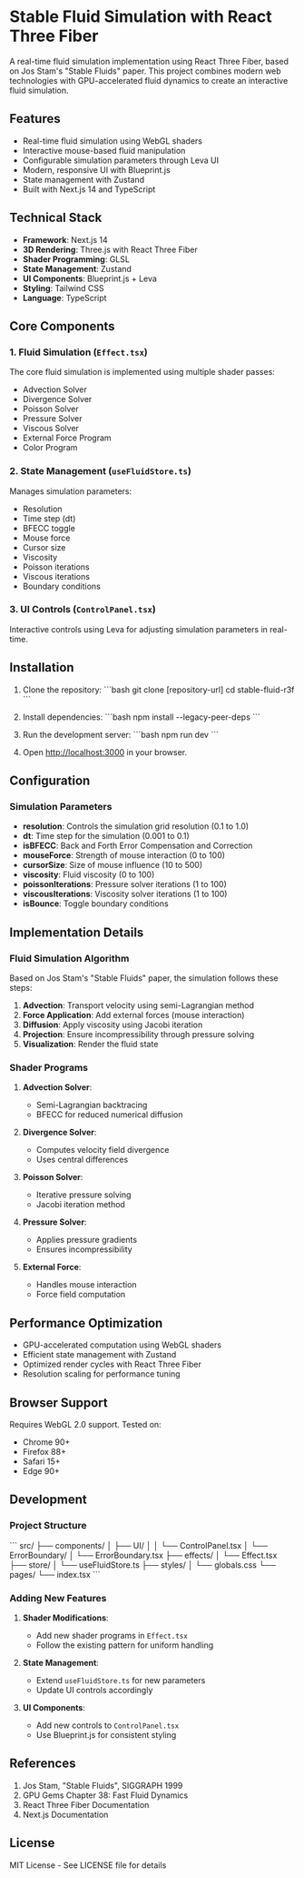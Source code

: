 # Stable Fluid Simulation with React Three Fiber

A real-time fluid simulation implementation using React Three Fiber, based on Jos Stam's "Stable Fluids" paper. This project combines modern web technologies with GPU-accelerated fluid dynamics to create an interactive fluid simulation.

## Features

- Real-time fluid simulation using WebGL shaders
- Interactive mouse-based fluid manipulation
- Configurable simulation parameters through Leva UI
- Modern, responsive UI with Blueprint.js
- State management with Zustand
- Built with Next.js 14 and TypeScript

## Technical Stack

- **Framework**: Next.js 14
- **3D Rendering**: Three.js with React Three Fiber
- **Shader Programming**: GLSL
- **State Management**: Zustand
- **UI Components**: Blueprint.js + Leva
- **Styling**: Tailwind CSS
- **Language**: TypeScript

## Core Components

### 1. Fluid Simulation (`Effect.tsx`)

The core fluid simulation is implemented using multiple shader passes:
- Advection Solver
- Divergence Solver
- Poisson Solver
- Pressure Solver
- Viscous Solver
- External Force Program
- Color Program

### 2. State Management (`useFluidStore.ts`)

Manages simulation parameters:
- Resolution
- Time step (dt)
- BFECC toggle
- Mouse force
- Cursor size
- Viscosity
- Poisson iterations
- Viscous iterations
- Boundary conditions

### 3. UI Controls (`ControlPanel.tsx`)

Interactive controls using Leva for adjusting simulation parameters in real-time.

## Installation

1. Clone the repository:
\`\`\`bash
git clone [repository-url]
cd stable-fluid-r3f
\`\`\`

2. Install dependencies:
\`\`\`bash
npm install --legacy-peer-deps
\`\`\`

3. Run the development server:
\`\`\`bash
npm run dev
\`\`\`

4. Open [http://localhost:3000](http://localhost:3000) in your browser.

## Configuration

### Simulation Parameters

- **resolution**: Controls the simulation grid resolution (0.1 to 1.0)
- **dt**: Time step for the simulation (0.001 to 0.1)
- **isBFECC**: Back and Forth Error Compensation and Correction
- **mouseForce**: Strength of mouse interaction (0 to 100)
- **cursorSize**: Size of mouse influence (10 to 500)
- **viscosity**: Fluid viscosity (0 to 100)
- **poissonIterations**: Pressure solver iterations (1 to 100)
- **viscousIterations**: Viscosity solver iterations (1 to 100)
- **isBounce**: Toggle boundary conditions

## Implementation Details

### Fluid Simulation Algorithm

Based on Jos Stam's "Stable Fluids" paper, the simulation follows these steps:

1. **Advection**: Transport velocity using semi-Lagrangian method
2. **Force Application**: Add external forces (mouse interaction)
3. **Diffusion**: Apply viscosity using Jacobi iteration
4. **Projection**: Ensure incompressibility through pressure solving
5. **Visualization**: Render the fluid state

### Shader Programs

1. **Advection Solver**:
   - Semi-Lagrangian backtracing
   - BFECC for reduced numerical diffusion

2. **Divergence Solver**:
   - Computes velocity field divergence
   - Uses central differences

3. **Poisson Solver**:
   - Iterative pressure solving
   - Jacobi iteration method

4. **Pressure Solver**:
   - Applies pressure gradients
   - Ensures incompressibility

5. **External Force**:
   - Handles mouse interaction
   - Force field computation

## Performance Optimization

- GPU-accelerated computation using WebGL shaders
- Efficient state management with Zustand
- Optimized render cycles with React Three Fiber
- Resolution scaling for performance tuning

## Browser Support

Requires WebGL 2.0 support. Tested on:
- Chrome 90+
- Firefox 88+
- Safari 15+
- Edge 90+

## Development

### Project Structure
\`\`\`
src/
├── components/
│   ├── UI/
│   │   └── ControlPanel.tsx
│   └── ErrorBoundary/
│       └── ErrorBoundary.tsx
├── effects/
│   └── Effect.tsx
├── store/
│   └── useFluidStore.ts
├── styles/
│   └── globals.css
└── pages/
    └── index.tsx
\`\`\`

### Adding New Features

1. **Shader Modifications**:
   - Add new shader programs in `Effect.tsx`
   - Follow the existing pattern for uniform handling

2. **State Management**:
   - Extend `useFluidStore.ts` for new parameters
   - Update UI controls accordingly

3. **UI Components**:
   - Add new controls to `ControlPanel.tsx`
   - Use Blueprint.js for consistent styling

## References

1. Jos Stam, "Stable Fluids", SIGGRAPH 1999
2. GPU Gems Chapter 38: Fast Fluid Dynamics
3. React Three Fiber Documentation
4. Next.js Documentation

## License

MIT License - See LICENSE file for details 